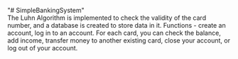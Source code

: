"# SimpleBankingSystem"  
The Luhn Algorithm is implemented to check the validity of the card number, and a database is created to store data in it.
Functions - сreate an account, log in to an account.
For each card, you can check the balance, add income, transfer money to another existing card, close your account, or log out of your account.
